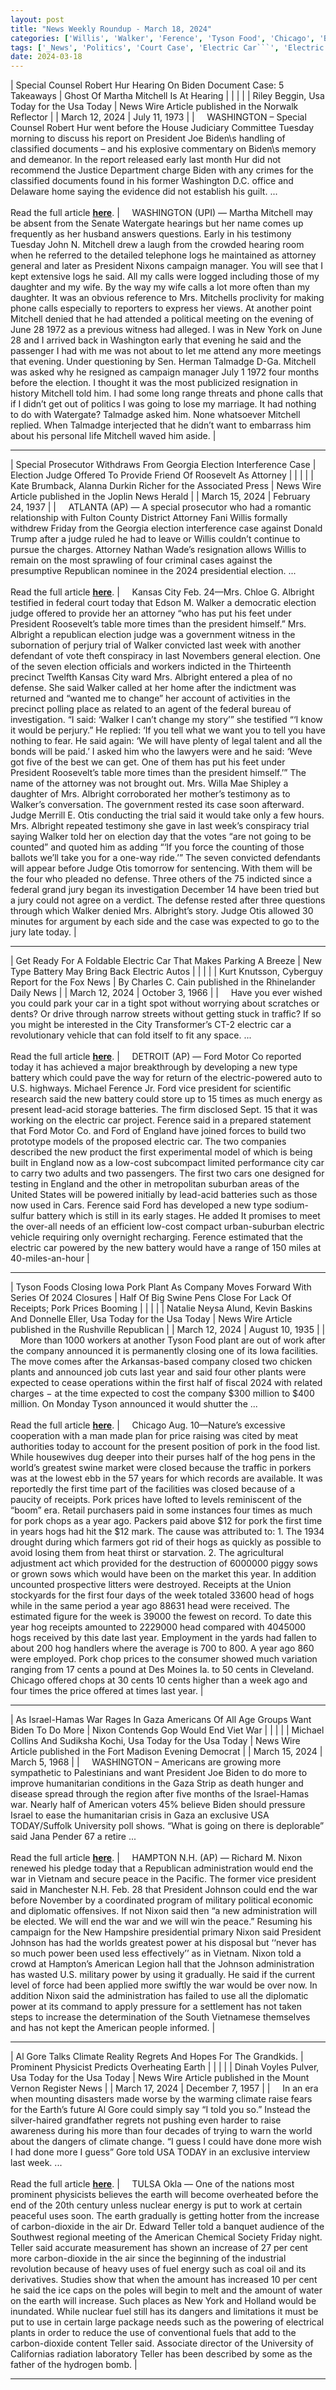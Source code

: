 ```yaml
---
layout: post
title: "News Weekly Roundup - March 18, 2024"
categories: ['Willis', 'Walker', 'Ference', 'Tyson Food', 'Chicago', 'Biden', 'Mitchell', 'Joe Biden', 'Nixon', 'Al Gore', 'Teller']
tags: ['_News', 'Politics', 'Court Case', 'Electric Car```', 'Electric Vehicles', 'Business', 'Economy', 'Israel-Hamas War', 'Climate Change']
date: 2024-03-18
---
```


| Special Counsel Robert Hur Hearing On Biden Document Case: 5 Takeaways | Ghost Of Martha Mitchell Is At Hearing |
|  |  |
| Riley Beggin, Usa Today for the Usa Today | News Wire Article published in the Norwalk Reflector |
| March 12, 2024 | July 11, 1973 |
| &nbsp;&nbsp;&nbsp;&nbsp;WASHINGTON – Special Counsel Robert Hur went before the House Judiciary Committee Tuesday morning to discuss his report on President Joe Biden\s handling of classified documents – and his explosive commentary on Biden\s memory and demeanor. In the report released early last month Hur did not recommend the Justice Department charge Biden with any crimes for the classified documents found in his former Washington D.C. office and Delaware home saying the evidence did not establish his guilt. ...<br><br>Read the full article <b>[here](https://www.usatoday.com/story/news/politics/2024/03/12/robert-hur-joe-biden-congress-hearing-trump-classified-documents/72943194007/)</b>. | &nbsp;&nbsp;&nbsp;&nbsp;WASHINGTON (UPI) — Martha Mitchell may be absent from the Senate Watergate hearings but her name comes up frequently as her husband answers questions. Early in his testimony Tuesday John N. Mitchell drew a laugh from the crowded hearing room when he referred to the detailed telephone logs he maintained as attorney general and later as President Nixons campaign manager. You will see that I kept extensive logs he said. All my calls were logged including those of my daughter and my wife. By the way my wife calls a lot more often than my daughter. It was an obvious reference to Mrs. Mitchells proclivity for making phone calls especially to reporters to express her views. At another point Mitchell denied that he had attended a political meeting on the evening of June 28 1972 as a previous witness had alleged. I was in New York on June 28 and I arrived back in Washington early that evening he said and the passenger I had with me was not about to let me attend any more meetings that evening. Under questioning by Sen. Herman Talmadge D-Ga. Mitchell was asked why he resigned as campaign manager July 1 1972 four months before the election. I thought it was the most publicized resignation in history Mitchell told him. I had some long range threats and phone calls that if I didn’t get out of politics I was going to lose my marriage. It had nothing to do with Watergate? Talmadge asked him. None whatsoever Mitchell replied. When Talmadge interjected that he didn’t want to embarrass him about his personal life Mitchell waved him aside. |

---

| Special Prosecutor Withdraws From Georgia Election Interference Case | Election Judge Offered To Provide Friend Of Roosevelt As Attorney |
|  |  |
| Kate Brumback, Alanna Durkin Richer for the Associated Press | News Wire Article published in the Joplin News Herald |
| March 15, 2024 | February 24, 1937 |
| &nbsp;&nbsp;&nbsp;&nbsp;ATLANTA (AP) — A special prosecutor who had a romantic relationship with Fulton County District Attorney Fani Willis formally withdrew Friday from the Georgia election interference case against Donald Trump after a judge ruled he had to leave or Willis couldn’t continue to pursue the charges. Attorney Nathan Wade’s resignation allows Willis to remain on the most sprawling of four criminal cases against the presumptive Republican nominee in the 2024 presidential election. ...<br><br>Read the full article <b>[here](https://apnews.com/article/georgia-election-indictment-fani-willis-trump-60b7dd9642fc9ef7c03d75980692334c)</b>. | &nbsp;&nbsp;&nbsp;&nbsp;Kansas City Feb. 24—Mrs. Chloe G. Albright testified in federal court today that Edson M. Walker a democratic election judge offered to provide her an attorney “who has put his feet under President Roosevelt’s table more times than the president himself.” Mrs. Albright a republican election judge was a government witness in the subornation of perjury trial of Walker convicted last week with another defendant of vote theft conspiracy in last Novembers general election. One of the seven election officials and workers indicted in the Thirteenth precinct Twelfth Kansas City ward Mrs. Albright entered a plea of no defense. She said Walker called at her home after the indictment was returned and “wanted me to change” her account of activities in the precinct polling place as related to an agent of the federal bureau of investigation. “I said: ‘Walker I can’t change my story’” she testified “‘I know it would be perjury.” He replied: ‘If you tell what we want you to tell you have nothing to fear. He said again: ‘We will have plenty of legal talent and all the bonds will be paid.’ I asked him who the lawyers were and he said: ‘Weve got five of the best we can get. One of them has put his feet under President Roosevelt’s table more times than the president himself.’” The name of the attorney was not brought out. Mrs. Willa Mae Shipley a daughter of Mrs. Albright corroborated her mother’s testimony as to Walker’s conversation. The government rested its case soon afterward. Judge Merrill E. Otis conducting the trial said it would take only a few hours. Mrs. Albright repeated testimony she gave in last week’s conspiracy trial saying Walker told her on election day that the votes “are not going to be counted” and quoted him as adding “‘If you force the counting of those ballots we’ll take you for a one-way ride.’” The seven convicted defendants will appear before Judge Otis tomorrow for sentencing. With them will be the four who pleaded no defense. Three others of the 75 indicted since a federal grand jury began its investigation December 14 have been tried but a jury could not agree on a verdict. The defense rested after three questions through which Walker denied Mrs. Albright’s story. Judge Otis allowed 30 minutes for argument by each side and the case was expected to go to the jury late today. |

---

| Get Ready For A Foldable Electric Car That Makes Parking A Breeze | New Type Battery May Bring Back Electric Autos |
|  |  |
| Kurt Knutsson, Cyberguy Report for the Fox News | By Charles C. Cain published in the Rhinelander Daily News |
| March 12, 2024 | October 3, 1966 |
| &nbsp;&nbsp;&nbsp;&nbsp;Have you ever wished you could park your car in a tight spot without worrying about scratches or dents? Or drive through narrow streets without getting stuck in traffic? If so you might be interested in the City Transformer’s CT-2 electric car a revolutionary vehicle that can fold itself to fit any space. ...<br><br>Read the full article <b>[here](https://www.foxnews.com/tech/get-ready-for-a-foldable-electric-car-that-makes-parking-a-breeze)</b>. | &nbsp;&nbsp;&nbsp;&nbsp;DETROIT (AP) — Ford Motor Co reported today it has achieved a major breakthrough by developing a new type battery which could pave the way for return of the electric-powered auto to U.S. highways. Michael Ference Jr. Ford vice president for scientific research said the new battery could store up to 15 times as much energy as present lead-acid storage batteries. The firm disclosed Sept. 15 that it was working on the electric car project. Ference said in a prepared statement that Ford Motor Co. and Ford of England have joined forces to build two prototype models of the proposed electric car. The two companies described the new product the first experimental model of which is being built in England now as a low-cost subcompact limited performance city car to carry two adults and two passengers. The first two cars one designed for testing in England and the other in metropolitan suburban areas of the United States will be powered initially by lead-acid batteries such as those now used in Cars. Ference said Ford has developed a new type sodium-sulfur battery which is still in its early stages. He added It promises to meet the over-all needs of an efficient low-cost compact urban-suburban electric vehicle requiring only overnight recharging. Ference estimated that the electric car powered by the new battery would have a range of 150 miles at 40-miles-an-hour |

---

| Tyson Foods Closing Iowa Pork Plant As Company Moves Forward With Series Of 2024 Closures | Half Of Big Swine Pens Close For Lack Of Receipts; Pork Prices Booming |
|  |  |
| Natalie Neysa Alund, Kevin Baskins And Donnelle Eller, Usa Today for the Usa Today | News Wire Article published in the Rushville Republican |
| March 12, 2024 | August 10, 1935 |
| &nbsp;&nbsp;&nbsp;&nbsp;More than 1000 workers at another Tyson Food plant are out of work after the company announced it is permanently closing one of its Iowa facilities. The move comes after the Arkansas-based company closed two chicken plants and announced job cuts last year and said four other plants were expected to cease operations within the first half of fiscal 2024 with related charges − at the time expected to cost the company $300 million to $400 million. On Monday Tyson announced it would shutter the ...<br><br>Read the full article <b>[here](https://www.usatoday.com/story/money/food/2024/03/12/tyson-plant-closing-perry-iowa/72941284007/)</b>. | &nbsp;&nbsp;&nbsp;&nbsp;Chicago Aug. 10—Nature’s excessive cooperation with a man made plan for price raising was cited by meat authorities today to account for the present position of pork in the food list. While housewives dug deeper into their purses half of the hog pens in the world’s greatest swine market were closed because the traffic in porkers was at the lowest ebb in the 57 years for which records are available. It was reportedly the first time part of the facilities was closed because of a paucity of receipts. Pork prices have lofted to levels reminiscent of the “boom” era. Retail purchasers paid in some instances four times as much for pork chops as a year ago. Packers paid above $12 for pork the first time in years hogs had hit the $12 mark. The cause was attributed to: 1. The 1934 drought during which farmers got rid of their hogs as quickly as possible to avoid losing them from heat thirst or starvation. 2. The agricultural adjustment act which provided for the destruction of 6000000 piggy sows or grown sows which would have been on the market this year. In addition uncounted prospective litters were destroyed. Receipts at the Union stockyards for the first four days of the week totaled 33600 head of hogs while in the same period a year ago 88631 head were received. The estimated figure for the week is 39000 the fewest on record. To date this year hog receipts amounted to 2229000 head compared with 4045000 hogs received by this date last year. Employment in the yards had fallen to about 200 hog handlers where the average is 700 to 800. A year ago 860 were employed. Pork chop prices to the consumer showed much variation ranging from 17 cents a pound at Des Moines Ia. to 50 cents in Cleveland. Chicago offered chops at 30 cents 10 cents higher than a week ago and four times the price offered at times last year. |

---

| As Israel-Hamas War Rages In Gaza Americans Of All Age Groups Want Biden To Do More | Nixon Contends Gop Would End Viet War |
|  |  |
| Michael Collins And Sudiksha Kochi, Usa Today for the Usa Today | News Wire Article published in the Fort Madison Evening Democrat |
| March 15, 2024 | March 5, 1968 |
| &nbsp;&nbsp;&nbsp;&nbsp;WASHINGTON – Americans are growing more sympathetic to Palestinians and want President Joe Biden to do more to improve humanitarian conditions in the Gaza Strip as death hunger and disease spread through the region after five months of the Israel-Hamas war. Nearly half of American voters 45% believe Biden should pressure Israel to ease the humanitarian crisis in Gaza an exclusive USA TODAY/Suffolk University poll shows. “What is going on there is deplorable” said Jana Pender 67 a retire ...<br><br>Read the full article <b>[here](https://www.usatoday.com/story/news/politics/elections/2024/03/15/israel-hamas-war-voters-want-biden-to-act-poll/72944295007/)</b>. | &nbsp;&nbsp;&nbsp;&nbsp;HAMPTON N.H. (AP) — Richard M. Nixon renewed his pledge today that a Republican administration would end the war in Vietnam and secure peace in the Pacific. The former vice president said in Manchester N.H. Feb. 28 that President Johnson could end the war before November by a coordinated program of military political economic and diplomatic offensives. If not Nixon said then “a new administration will be elected. We will end the war and we will win the peace.” Resuming his campaign for the New Hampshire presidential primary Nixon said President Johnson has had the worlds greatest power at his disposal but ‘‘never has so much power been used less effectively’’ as in Vietnam. Nixon told a crowd at Hampton’s American Legion hall that the Johnson administration has wasted U.S. military power by using it gradually. He said if the current level of force had been applied more swiftly the war would be over now. In addition Nixon said the administration has failed to use all the diplomatic power at its command to apply pressure for a settlement has not taken steps to increase the determination of the South Vietnamese themselves and has not kept the American people informed. |

---

| Al Gore Talks Climate Reality Regrets And Hopes For The Grandkids. | Prominent Physicist Predicts Overheating Earth |
|  |  |
| Dinah Voyles Pulver, Usa Today for the Usa Today | News Wire Article published in the Mount Vernon Register News |
| March 17, 2024 | December 7, 1957 |
| &nbsp;&nbsp;&nbsp;&nbsp;In an era when mounting disasters made worse by the warming climate raise fears for the Earth’s future Al Gore could simply say “I told you so.” Instead the silver-haired grandfather regrets not pushing even harder to raise awareness during his more than four decades of trying to warn the world about the dangers of climate change. “I guess I could have done more wish I had done more I guess” Gore told USA TODAY in an exclusive interview last week. ...<br><br>Read the full article <b>[here](https://www.usatoday.com/story/news/nation/2024/03/17/al-gore-talks-climate-change-regrets/72959432007/)</b>. | &nbsp;&nbsp;&nbsp;&nbsp;TULSA Okla — One of the nations most prominent physicists believes the earth will become overheated before the end of the 20th century unless nuclear energy is put to work at certain peaceful uses soon. The earth gradually is getting hotter from the increase of carbon-dioxide in the air Dr. Edward Teller told a banquet audience of the Southwest regional meeting of the American Chemical Society Friday night. Teller said accurate measurement has shown an increase of 27 per cent more carbon-dioxide in the air since the beginning of the industrial revolution because of heavy uses of fuel energy such as coal oil and its derivatives. Studies show that when the amount has increased 10 per cent he said the ice caps on the poles will begin to melt and the amount of water on the earth will increase. Such places as New York and Holland would be inundated. While nuclear fuel still has its dangers and limitations it must be put to use in certain large package needs such as the powering of electrical plants in order to reduce the use of conventional fuels that add to the carbon-dioxide content Teller said. Associate director of the University of Californias radiation laboratory Teller has been described by some as the father of the hydrogen bomb. |

---

